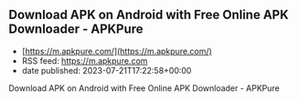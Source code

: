## Download APK on Android with Free Online APK Downloader - APKPure
 - [https://m.apkpure.com/](https://m.apkpure.com/)
 - RSS feed: https://m.apkpure.com
 - date published: 2023-07-21T17:22:58+00:00

Download APK on Android with Free Online APK Downloader - APKPure

